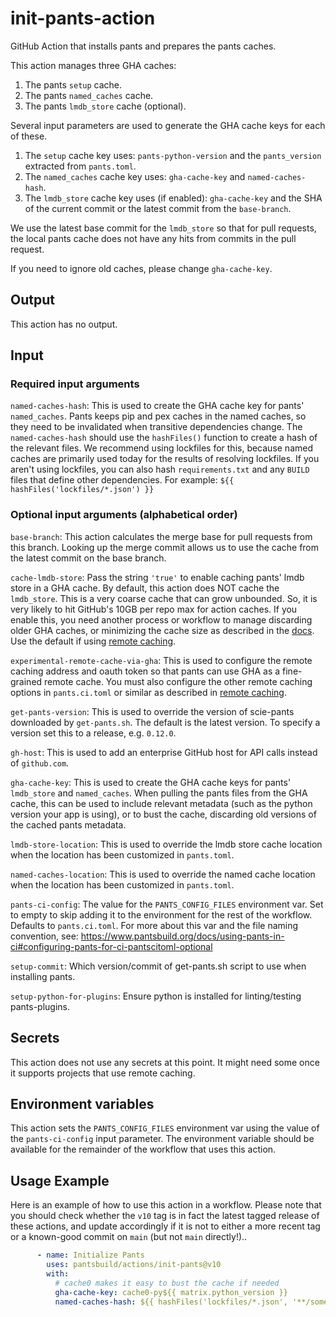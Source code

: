 # init-pants-action

GitHub Action that installs pants and prepares the pants caches.

This action manages three GHA caches:
1. The pants `setup` cache.
2. The pants `named_caches` cache.
3. The pants `lmdb_store` cache (optional).

Several input parameters are used to generate the GHA cache keys for each of these.

1. The `setup` cache key uses:
   `pants-python-version` and the `pants_version` extracted from `pants.toml`.
2. The `named_caches` cache key uses:
   `gha-cache-key` and `named-caches-hash`.
3. The `lmdb_store` cache key uses (if enabled):
   `gha-cache-key` and the SHA of the current commit or the latest commit from the `base-branch`.

We use the latest base commit for the `lmdb_store` so that for pull requests,
the local pants cache does not have any hits from commits in the pull request.

If you need to ignore old caches, please change `gha-cache-key`.

## Output

This action has no output.

## Input

### Required input arguments

`named-caches-hash`: This is used to create the GHA cache key for pants' `named_caches`.
Pants keeps pip and pex caches in the named caches, so they need to be invalidated
when transitive dependencies change. The `named-caches-hash` should use the
`hashFiles()` function to create a hash of the relevant files. We recommend using
lockfiles for this, because named caches are primarily used today for the results of
resolving lockfiles. If you aren't using lockfiles, you can also hash
`requirements.txt` and any `BUILD` files that define other dependencies.
For example: `${{ hashFiles('lockfiles/*.json') }}`

### Optional input arguments (alphabetical order)

`base-branch`: This action calculates the merge base for pull requests from this branch.
Looking up the merge commit allows us to use the cache from the latest commit on the base branch.

`cache-lmdb-store`: Pass the string `'true'` to enable caching pants' lmdb store in
a GHA cache. By default, this action does NOT cache the `lmdb_store`.
This is a very coarse cache that can grow unbounded. So, it is very likely to hit
GitHub's 10GB per repo max for action caches. If you enable this, you need another
process or workflow to manage discarding older GHA caches, or minimizing the cache size
as described in the [docs](https://www.pantsbuild.org/docs/using-pants-in-ci).
Use the default if using [remote caching](https://www.pantsbuild.org/docs/remote-caching).

`experimental-remote-cache-via-gha`: This is used to configure the remote caching address
and oauth token so that pants can use GHA as a fine-grained remote cache. You must also
configure the other remote caching options in `pants.ci.toml` or similar as described in
[remote caching](https://www.pantsbuild.org/2.20/docs/using-pants/remote-caching-and-execution/remote-caching#github-actions-cache).

`get-pants-version`: This is used to override the version of scie-pants
downloaded by `get-pants.sh`. The default is the latest version. To specify a
version set this to a release, e.g. `0.12.0`.

`gh-host`: This is used to add an enterprise GitHub host for API calls instead of `github.com`.

`gha-cache-key`: This is used to create the GHA cache keys for pants' `lmdb_store`
and `named_caches`. When pulling the pants files from the GHA cache,
this can be used to include relevant metadata (such as the python version your app is using),
or to bust the cache, discarding old versions of the cached pants metadata.

`lmdb-store-location`: This is used to override the lmdb store cache location when the location
has been customized in `pants.toml`.

`named-caches-location`: This is used to override the named cache location when the location
has been customized in `pants.toml`.

`pants-ci-config`: The value for the `PANTS_CONFIG_FILES` environment var.
Set to empty to skip adding it to the environment for the rest of the workflow.
Defaults to `pants.ci.toml`.
For more about this var and the file naming convention, see:
https://www.pantsbuild.org/docs/using-pants-in-ci#configuring-pants-for-ci-pantscitoml-optional

`setup-commit`: Which version/commit of get-pants.sh script to use when installing pants.

`setup-python-for-plugins`: Ensure python is installed for linting/testing pants-plugins.

## Secrets

This action does not use any secrets at this point. It might need some once it supports projects that use remote caching.

## Environment variables

This action sets the `PANTS_CONFIG_FILES` environment var using the value of the `pants-ci-config` input parameter.
The environment variable should be available for the remainder of the workflow that uses this action.

## Usage Example

Here is an example of how to use this action in a workflow. Please note that you should check whether the `v10` tag is in fact the latest tagged release of these actions, and update accordingly if it is not to either a more recent tag or a known-good commit on `main` (but not `main` directly!)..

```yaml
      - name: Initialize Pants
        uses: pantsbuild/actions/init-pants@v10
        with:
          # cache0 makes it easy to bust the cache if needed
          gha-cache-key: cache0-py${{ matrix.python_version }}
          named-caches-hash: ${{ hashFiles('lockfiles/*.json', '**/something-else.lock') }}
```
